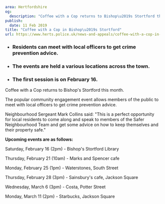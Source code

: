 ```yaml
area: Hertfordshire
og:
  description: "Coffee with a Cop returns to Bishop\u2019s Stortford this month."
publish:
  date: 11 Feb 2019
title: "Coffee with a Cop in Bishop\u2019s Stortford"
url: https://www.herts.police.uk/news-and-appeals/coffee-with-a-cop-in-bishops-stortford-2583a
```

* ### Residents can meet with local officers to get crime prevention advice.

 * ### The events are held a various locations across the town.

 * ### The first session is on February 16.

Coffee with a Cop returns to Bishop's Stortford this month.

The popular community engagement event allows members of the public to meet with local officers to get crime prevention advice.

Neighbourhood Sergeant Mark Collins said: "This is a perfect opportunity for local residents to come along and speak to members of the Safer Neighbourhood Team and get some advice on how to keep themselves and their property safe."

**Upcoming events are as follows:**

Saturday, February 16 (2pm) - Bishop's Stortford Library

Thursday, February 21 (10am) - Marks and Spencer cafe

Monday, February 25 (1pm) - Waterstones, South Street

Thursday, February 28 (3pm) - Sainsbury's cafe, Jackson Square

Wednesday, March 6 (3pm) - Costa, Potter Street

Monday, March 11 (2pm) - Starbucks, Jackson Square
